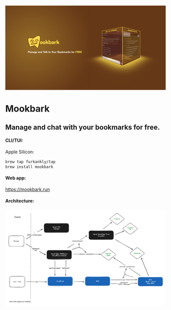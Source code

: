 ![Logo](https://github.com/furkankly/mookbark/blob/main/client/apps/landing-llm/public/og-image.png?raw=true)

# Mookbark

## Manage and chat with your bookmarks for free.

#### CLI/TUI:

Apple Silicon:

```
brew tap furkankly/tap
brew install mookbark
```

#### Web app:

https://mookbark.run

#### Architecture:

![Architecture](https://github.com/furkankly/mookbark/blob/main/Architecture.png?raw=true)
